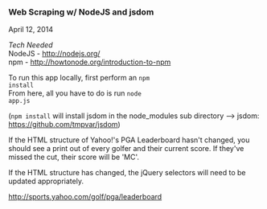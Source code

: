 <h3>Web Scraping w/ NodeJS and jsdom</h3>
April 12, 2014

<i>Tech Needed</i><br>
NodeJS - http://nodejs.org/<br>
npm - http://howtonode.org/introduction-to-npm

To run this app locally, first perform an <code>npm install</code><br>
From here, all you have to do is run <code>node app.js</code>

(<code>npm install</code> will install jsdom in the node_modules sub directory --> jsdom: https://github.com/tmpvar/jsdom)

If the HTML structure of Yahoo!'s PGA Leaderboard hasn't changed, you should see a print out of every golfer and their current score.  If they've missed the cut, their score will be 'MC'.

If the HTML structure has changed, the jQuery selectors will need to be updated appropriately.

http://sports.yahoo.com/golf/pga/leaderboard
